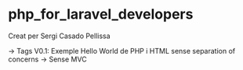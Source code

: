 # php_for_laravel_developers
Creat per Sergi Casado Pellissa

-> Tags
V0.1: Exemple Hello World de PHP i HTML sense separation of concerns -> Sense MVC 